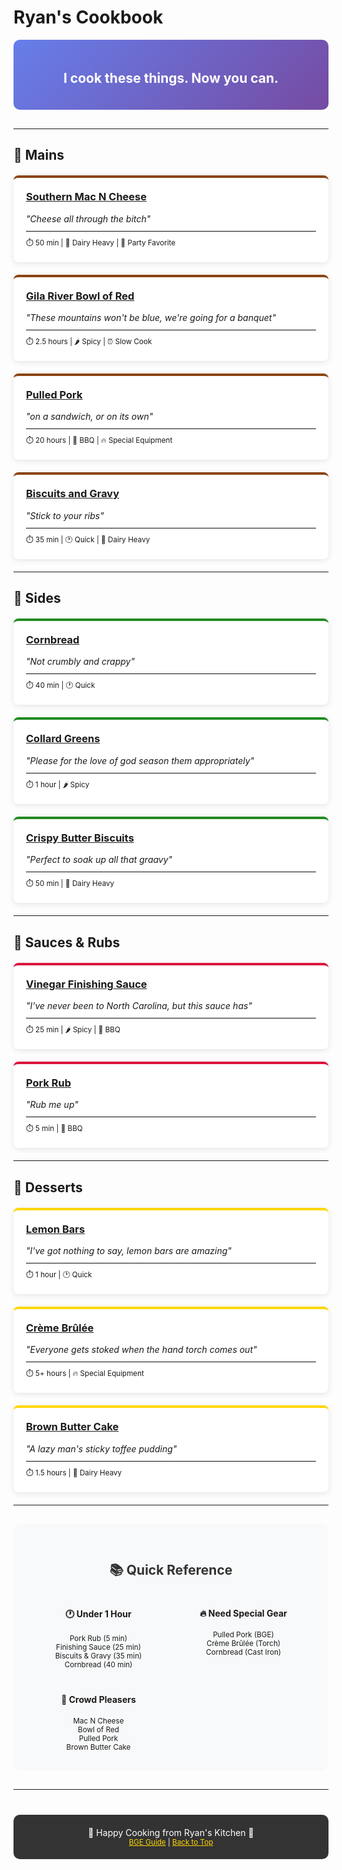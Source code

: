 # Ryan's Cookbook 

<div style="text-align: center; padding: 20px; background: linear-gradient(135deg, #667eea 0%, #764ba2 100%); color: white; border-radius: 10px; margin-bottom: 30px;">
  <h2 style="color: white; border: none; background: none;">I cook these things. Now you can.</h2>
</div>

---

## 🍖 Mains

<div style="display: grid; grid-template-columns: repeat(auto-fit, minmax(250px, 1fr)); gap: 20px; margin: 20px 0;">

<div style="background: white; padding: 20px; border-radius: 8px; box-shadow: 0 2px 10px rgba(0,0,0,0.1); border-top: 4px solid #8B4513;">
  <h3 style="margin-top: 0;"><a href="mains/southern-mac-n-cheese.html">Southern Mac N Cheese</a></h3>
  <em>"Cheese all through the bitch"</em>
  <hr style="margin: 10px 0; border: none; border-top: 1px solid #eee;">
  <small>⏱️ 50 min | 🥛 Dairy Heavy | 🎉 Party Favorite</small>
</div>

<div style="background: white; padding: 20px; border-radius: 8px; box-shadow: 0 2px 10px rgba(0,0,0,0.1); border-top: 4px solid #8B4513;">
  <h3 style="margin-top: 0;"><a href="mains/gila-river-bowl-of-red.html">Gila River Bowl of Red</a></h3>
  <em>"These mountains won't be blue, we're going for a banquet"</em>
  <hr style="margin: 10px 0; border: none; border-top: 1px solid #eee;">
  <small>⏱️ 2.5 hours | 🌶️ Spicy | ⏰ Slow Cook</small>
</div>

<div style="background: white; padding: 20px; border-radius: 8px; box-shadow: 0 2px 10px rgba(0,0,0,0.1); border-top: 4px solid #8B4513;">
  <h3 style="margin-top: 0;"><a href="mains/pulled-pork.html">Pulled Pork</a></h3>
  <em>"on a sandwich, or on its own"</em>
  <hr style="margin: 10px 0; border: none; border-top: 1px solid #eee;">
  <small>⏱️ 20 hours | 🍖 BBQ | 🔥 Special Equipment</small>
</div>

<div style="background: white; padding: 20px; border-radius: 8px; box-shadow: 0 2px 10px rgba(0,0,0,0.1); border-top: 4px solid #8B4513;">
  <h3 style="margin-top: 0;"><a href="mains/biscuits-and-gravy.html">Biscuits and Gravy</a></h3>
  <em>"Stick to your ribs"</em>
  <hr style="margin: 10px 0; border: none; border-top: 1px solid #eee;">
  <small>⏱️ 35 min | 🕐 Quick | 🥛 Dairy Heavy</small>
</div>

</div>

---

## 🥘 Sides

<div style="display: grid; grid-template-columns: repeat(auto-fit, minmax(250px, 1fr)); gap: 20px; margin: 20px 0;">

<div style="background: white; padding: 20px; border-radius: 8px; box-shadow: 0 2px 10px rgba(0,0,0,0.1); border-top: 4px solid #228B22;">
  <h3 style="margin-top: 0;"><a href="sides/cornbread.html">Cornbread</a></h3>
  <em>"Not crumbly and crappy"</em>
  <hr style="margin: 10px 0; border: none; border-top: 1px solid #eee;">
  <small>⏱️ 40 min | 🕐 Quick</small>
</div>

<div style="background: white; padding: 20px; border-radius: 8px; box-shadow: 0 2px 10px rgba(0,0,0,0.1); border-top: 4px solid #228B22;">
  <h3 style="margin-top: 0;"><a href="sides/collard-greens.html">Collard Greens</a></h3>
  <em>"Please for the love of god season them appropriately"</em>
  <hr style="margin: 10px 0; border: none; border-top: 1px solid #eee;">
  <small>⏱️ 1 hour | 🌶️ Spicy</small>
</div>

<div style="background: white; padding: 20px; border-radius: 8px; box-shadow: 0 2px 10px rgba(0,0,0,0.1); border-top: 4px solid #228B22;">
  <h3 style="margin-top: 0;"><a href="sides/crispy-butter-biscuits.html">Crispy Butter Biscuits</a></h3>
  <em>"Perfect to soak up all that graavy"</em>
  <hr style="margin: 10px 0; border: none; border-top: 1px solid #eee;">
  <small>⏱️ 50 min | 🥛 Dairy Heavy</small>
</div>

</div>

---

## 🧂 Sauces & Rubs

<div style="display: grid; grid-template-columns: repeat(auto-fit, minmax(250px, 1fr)); gap: 20px; margin: 20px 0;">

<div style="background: white; padding: 20px; border-radius: 8px; box-shadow: 0 2px 10px rgba(0,0,0,0.1); border-top: 4px solid #DC143C;">
  <h3 style="margin-top: 0;"><a href="sauces-rubs/vinegar-finishing-sauce.html">Vinegar Finishing Sauce</a></h3>
  <em>"I've never been to North Carolina, but this sauce has"</em>
  <hr style="margin: 10px 0; border: none; border-top: 1px solid #eee;">
  <small>⏱️ 25 min | 🌶️ Spicy | 🍖 BBQ</small>
</div>

<div style="background: white; padding: 20px; border-radius: 8px; box-shadow: 0 2px 10px rgba(0,0,0,0.1); border-top: 4px solid #DC143C;">
  <h3 style="margin-top: 0;"><a href="sauces-rubs/pork-rub.html">Pork Rub</a></h3>
  <em>"Rub me up"</em>
  <hr style="margin: 10px 0; border: none; border-top: 1px solid #eee;">
  <small>⏱️ 5 min | 🍖 BBQ</small>
</div>

</div>

---

## 🍰 Desserts

<div style="display: grid; grid-template-columns: repeat(auto-fit, minmax(250px, 1fr)); gap: 20px; margin: 20px 0;">

<div style="background: white; padding: 20px; border-radius: 8px; box-shadow: 0 2px 10px rgba(0,0,0,0.1); border-top: 4px solid #FFD700;">
  <h3 style="margin-top: 0;"><a href="desserts/lemon-bars.html">Lemon Bars</a></h3>
  <em>"I've got nothing to say, lemon bars are amazing"</em>
  <hr style="margin: 10px 0; border: none; border-top: 1px solid #eee;">
  <small>⏱️ 1 hour | 🕐 Quick</small>
</div>

<div style="background: white; padding: 20px; border-radius: 8px; box-shadow: 0 2px 10px rgba(0,0,0,0.1); border-top: 4px solid #FFD700;">
  <h3 style="margin-top: 0;"><a href="desserts/creme-brulee.html">Crème Brûlée</a></h3>
  <em>"Everyone gets stoked when the hand torch comes out"</em>
  <hr style="margin: 10px 0; border: none; border-top: 1px solid #eee;">
  <small>⏱️ 5+ hours | 🔥 Special Equipment</small>
</div>

<div style="background: white; padding: 20px; border-radius: 8px; box-shadow: 0 2px 10px rgba(0,0,0,0.1); border-top: 4px solid #FFD700;">
  <h3 style="margin-top: 0;"><a href="desserts/brown-butter-cake.html">Brown Butter Cake</a></h3>
  <em>"A lazy man's sticky toffee pudding"</em>
  <hr style="margin: 10px 0; border: none; border-top: 1px solid #eee;">
  <small>⏱️ 1.5 hours | 🥛 Dairy Heavy</small>
</div>

</div>

---

<div style="background: #f8f9fa; padding: 30px; border-radius: 10px; margin: 30px 0;">
  <h2 style="text-align: center; color: #333; border: none;">📚 Quick Reference</h2>
  
  <div style="display: grid; grid-template-columns: repeat(auto-fit, minmax(200px, 1fr)); gap: 20px; margin-top: 20px;">
    
  <div style="text-align: center;">
    <h4>🕐 Under 1 Hour</h4>
    <small>
      Pork Rub (5 min)<br>
      Finishing Sauce (25 min)<br>
      Biscuits & Gravy (35 min)<br>
      Cornbread (40 min)
    </small>
  </div>
  
  <div style="text-align: center;">
    <h4>🔥 Need Special Gear</h4>
    <small>
      Pulled Pork (BGE)<br>
      Crème Brûlée (Torch)<br>
      Cornbread (Cast Iron)
    </small>
  </div>
  
  <div style="text-align: center;">
    <h4>🎉 Crowd Pleasers</h4>
    <small>
      Mac N Cheese<br>
      Bowl of Red<br>
      Pulled Pork<br>
      Brown Butter Cake
    </small>
  </div>
  
  </div>
</div>

---

<div style="text-align: center; padding: 20px; background: #333; color: white; border-radius: 10px; margin-top: 40px;">
  <p style="margin: 0;">🍴 Happy Cooking from Ryan's Kitchen 🍴</p>
  <small><a href="resources/wiseone.pdf" style="color: #FFD700;">BGE Guide</a> | <a href="#ryans-cookbook-" style="color: #FFD700;">Back to Top</a></small>
</div>
